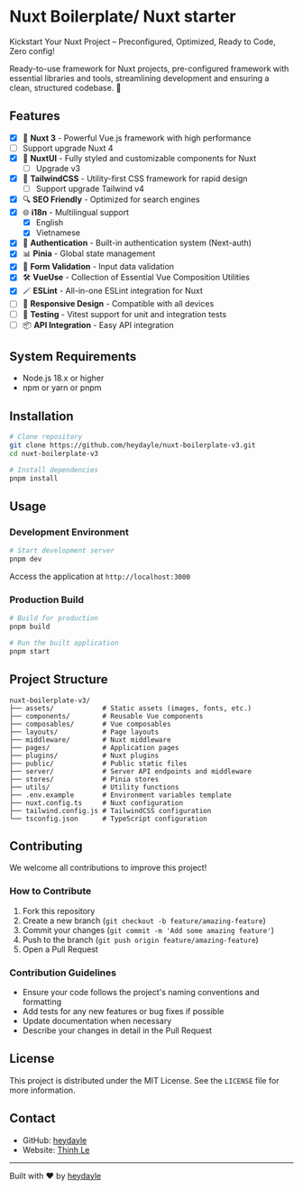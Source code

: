 # Nuxt Boilerplate/ Nuxt starter

Kickstart Your Nuxt Project – Preconfigured, Optimized, Ready to Code, Zero config!

Ready-to-use framework for Nuxt projects, pre-configured framework with essential libraries and tools, streamlining development and ensuring a clean, structured codebase. 🚀

## Features

- [x]  🚀 **Nuxt 3** - Powerful Vue.js framework with high performance
  - [ ] Support upgrade Nuxt 4 
- [x] 📐 **NuxtUI** - Fully styled and customizable components for Nuxt
  - [ ] Upgrade v3
- [x] 🎨 **TailwindCSS** - Utility-first CSS framework for rapid design
  - [ ] Support upgrade Tailwind v4 
- [x] 🔍 **SEO Friendly** - Optimized for search engines
- [x] 🌐 **i18n** - Multilingual support
  - [x] English
  - [x] Vietnamese
- [x] 🔐 **Authentication** - Built-in authentication system (Next-auth)
- [x] 📊 **Pinia** - Global state management
- [x] 📝 **Form Validation** - Input data validation
- [x] 🛠 **VueUse** - Collection of Essential Vue Composition Utilities
- [x] 🪄 **ESLint** - All-in-one ESLint integration for Nuxt
- [ ] 📱 **Responsive Design** - Compatible with all devices
- [ ] 🧪 **Testing** - Vitest support for unit and integration tests
- [ ] 📦 **API Integration** - Easy API integration

## System Requirements

- Node.js 18.x or higher
- npm or yarn or pnpm

## Installation

```bash
# Clone repository
git clone https://github.com/heydayle/nuxt-boilerplate-v3.git
cd nuxt-boilerplate-v3

# Install dependencies
pnpm install
```

## Usage

### Development Environment

```bash
# Start development server
pnpm dev
```

Access the application at `http://localhost:3000`

### Production Build

```bash
# Build for production
pnpm build

# Run the built application
pnpm start
```

## Project Structure

```
nuxt-boilerplate-v3/
├── assets/            # Static assets (images, fonts, etc.)
├── components/        # Reusable Vue components
├── composables/       # Vue composables
├── layouts/           # Page layouts
├── middleware/        # Nuxt middleware
├── pages/             # Application pages
├── plugins/           # Nuxt plugins
├── public/            # Public static files
├── server/            # Server API endpoints and middleware
├── stores/            # Pinia stores
├── utils/             # Utility functions
├── .env.example       # Environment variables template
├── nuxt.config.ts     # Nuxt configuration
├── tailwind.config.js # TailwindCSS configuration
└── tsconfig.json      # TypeScript configuration
```

## Contributing

We welcome all contributions to improve this project!

### How to Contribute

1. Fork this repository
2. Create a new branch (`git checkout -b feature/amazing-feature`)
3. Commit your changes (`git commit -m 'Add some amazing feature'`)
4. Push to the branch (`git push origin feature/amazing-feature`)
5. Open a Pull Request

### Contribution Guidelines

- Ensure your code follows the project's naming conventions and formatting
- Add tests for any new features or bug fixes if possible
- Update documentation when necessary
- Describe your changes in detail in the Pull Request

## License

This project is distributed under the MIT License. See the `LICENSE` file for more information.

## Contact

- GitHub: [heydayle](https://github.com/heydayle)
- Website: [Thinh Le](https://thinh.io.vn)

---

Built with ❤️ by [heydayle](https://github.com/heydayle)
